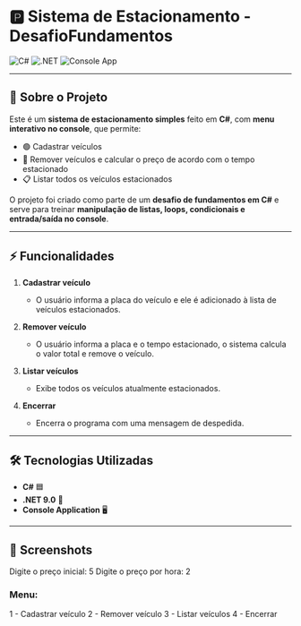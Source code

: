 # 🅿️ Sistema de Estacionamento - DesafioFundamentos

![C#](https://img.shields.io/badge/C%23-239120?style=for-the-badge&logo=c-sharp&logoColor=white)
![.NET](https://img.shields.io/badge/.NET-512BD4?style=for-the-badge&logo=.net&logoColor=white)
![Console App](https://img.shields.io/badge/Console_App-FF6C37?style=for-the-badge)

---

## 🚗 Sobre o Projeto

Este é um **sistema de estacionamento simples** feito em **C#**, com **menu interativo no console**, que permite:

- 🟢 Cadastrar veículos
- 🔴 Remover veículos e calcular o preço de acordo com o tempo estacionado
- 📋 Listar todos os veículos estacionados

O projeto foi criado como parte de um **desafio de fundamentos em C#** e serve para treinar **manipulação de listas, loops, condicionais e entrada/saída no console**.

---

## ⚡ Funcionalidades

1. **Cadastrar veículo**  
   - O usuário informa a placa do veículo e ele é adicionado à lista de veículos estacionados.  

2. **Remover veículo**  
   - O usuário informa a placa e o tempo estacionado, o sistema calcula o valor total e remove o veículo.  

3. **Listar veículos**  
   - Exibe todos os veículos atualmente estacionados.  

4. **Encerrar**  
   - Encerra o programa com uma mensagem de despedida.  

---

## 🛠️ Tecnologias Utilizadas

- **C#** 🟦
- **.NET 9.0** 🔶
- **Console Application** 🖥️

---
## 📸 Screenshots
Digite o preço inicial: 5
Digite o preço por hora: 2

### Menu:
1 - Cadastrar veículo
2 - Remover veículo
3 - Listar veículos
4 - Encerrar


